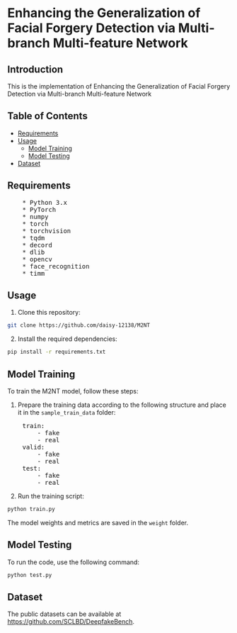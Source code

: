 # Enhancing the Generalization of Facial Forgery Detection via Multi-branch Multi-feature Network

## Introduction

This is the implementation of Enhancing the Generalization of Facial Forgery Detection via Multi-branch Multi-feature Network


## Table of Contents

- [Requirements](#requirements)
- [Usage](#usage)
  - [Model Training](#model-training)
  - [Model Testing](#model-testing)
- [Dataset](#dataset)


## Requirements
<pre>
    * Python 3.x
    * PyTorch
    * numpy
    * torch
    * torchvision
    * tqdm
    * decord
    * dlib
    * opencv
    * face_recognition
    * timm
</pre>


## Usage

1. Clone this repository:

```bash
git clone https://github.com/daisy-12138/M2NT
```

2. Install the required dependencies:

```bash
pip install -r requirements.txt
```

## Model Training

To train the M2NT model, follow these steps:

1. Prepare the training data according to the following structure and place it in the `sample_train_data` folder:
<pre>
    train:
        - fake
        - real
    valid:
        - fake
        - real
    test:
        - fake
        - real
</pre>
 

2. Run the training script:

```bash
python train.py
```

The model weights and metrics are saved in the `weight` folder.


## Model Testing

To run the code, use the following command:

```bash
python test.py
```


## Dataset
The public datasets can be available at https://github.com/SCLBD/DeepfakeBench.
